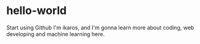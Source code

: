 # hello-world
Start using Github
I'm ikaros, and I'm gonna learn more about coding, web developing and machine learning here.
